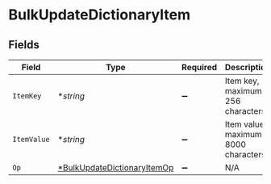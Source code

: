 # BulkUpdateDictionaryItem


## Fields

| Field                                                                            | Type                                                                             | Required                                                                         | Description                                                                      | Example                                                                          |
| -------------------------------------------------------------------------------- | -------------------------------------------------------------------------------- | -------------------------------------------------------------------------------- | -------------------------------------------------------------------------------- | -------------------------------------------------------------------------------- |
| `ItemKey`                                                                        | **string*                                                                        | :heavy_minus_sign:                                                               | Item key, maximum 256 characters.                                                | test-key                                                                         |
| `ItemValue`                                                                      | **string*                                                                        | :heavy_minus_sign:                                                               | Item value, maximum 8000 characters.                                             | test-value                                                                       |
| `Op`                                                                             | [*BulkUpdateDictionaryItemOp](../../models/shared/bulkupdatedictionaryitemop.md) | :heavy_minus_sign:                                                               | N/A                                                                              |                                                                                  |